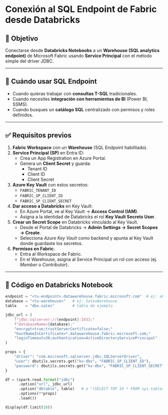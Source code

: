# Conexión al SQL Endpoint de Fabric desde Databricks

## 🎯 Objetivo
Conectarse desde **Databricks Notebooks** a un **Warehouse (SQL analytics endpoint)** de Microsoft Fabric usando **Service Principal** con el método simple del driver JDBC.

---

## 🚦 Cuándo usar SQL Endpoint
- Cuando quieras trabajar con **consultas T-SQL** tradicionales.  
- Cuando necesites **integración con herramientas de BI** (Power BI, SSMS).  
- Cuando busques un **catálogo SQL** centralizado con permisos y roles definidos.  

---

## ✅ Requisitos previos

1. **Fabric Workspace** con un **Warehouse** (SQL Endpoint habilitado).  
2. **Service Principal (SP)** en Entra ID:  
   - Crea un App Registration en Azure Portal.  
   - Genera un **Client Secret** y guarda:  
     - Tenant ID  
     - Client ID  
     - Client Secret  
3. **Azure Key Vault** con estos secretos:  
   - `FABRIC_TENANT_ID`  
   - `FABRIC_SP_CLIENT_ID`  
   - `FABRIC_SP_CLIENT_SECRET`  
4. **Dar acceso a Databricks** en Key Vault:  
   - En Azure Portal, ve al Key Vault → **Access Control (IAM)**.  
   - Asigna a la identidad de Databricks el rol **Key Vault Secrets User**.  
5. **Crear un Secret Scope** en Databricks vinculado al Key Vault.  
   - Desde el Portal de Databricks → **Admin Settings → Secret Scopes → Create**.  
   - Selecciona *Azure Key Vault* como backend y apunta al Key Vault donde guardaste los secretos.  
6. **Permisos en Fabric**:  
   - Entra al Workspace de Fabric.  
   - En el Warehouse, asigna al Service Principal un rol con acceso (ej. *Member* o *Contributor*).

---

## 🔐 Código en Databricks Notebook

```python
endpoint = "<tu-endpoint>.datawarehouse.fabric.microsoft.com"  # ej: abcd1234.datawarehouse.fabric.microsoft.com
database = "<tu-warehouse>"   # ej: SalesWarehouse
table    = "dbo.sales"        # tabla de ejemplo

jdbc_url = (
    f"jdbc:sqlserver://{endpoint}:1433;"
    f"databaseName={database};"
    "encrypt=true;trustServerCertificate=false;"
    "hostNameInCertificate=*.datawarehouse.fabric.microsoft.com;"
    "loginTimeout=30;authentication=ActiveDirectoryServicePrincipal"
)

props = {
    "driver": "com.microsoft.sqlserver.jdbc.SQLServerDriver",
    "user": dbutils.secrets.get("kv-dbx", "FABRIC_SP_CLIENT_ID"),
    "password": dbutils.secrets.get("kv-dbx", "FABRIC_SP_CLIENT_SECRET"),
}

df = (spark.read.format("jdbc")
      .option("url", jdbc_url)
      .option("dbtable", table)   # o "(SELECT TOP 10 * FROM sys.tables) q"
      .options(**props)
      .load())

display(df.limit(10))
